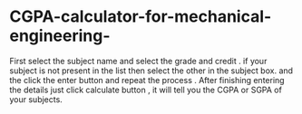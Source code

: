 # CGPA-calculator-for-mechanical-engineering-
First select the subject name and select the grade and credit . if your subject is not present in the list then select the other in the subject box. and the click the enter button and repeat the process . After finishing entering the details just click calculate button , it will tell you the CGPA or SGPA of your subjects. 
